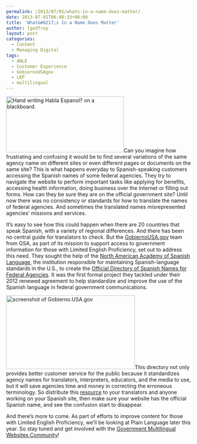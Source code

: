```yaml
---
permalink: /2013/07/01/whats-in-a-name-does-matter/
date: 2013-07-01T06:48:33+00:00
title: 'What&#8217;s In a Name Does Matter'
author: lgodfrey
layout: post
categories:
  - Content
  - Managing Digital
tags:
  - ANLE
  - Customer Experience
  - GobiernoUSAgov
  - LEP
  - multilingual
---
```


<p style="text-align: left;">
  <a href="https://s3.amazonaws.com/sitesusa/wp-content/uploads/sites/212/2013/07/Spanish-Language-Blackboard.jpg"><img class="alignright size-full wp-image-115632" src="https://s3.amazonaws.com/sitesusa/wp-content/uploads/sites/212/2013/07/Spanish-Language-Blackboard.jpg" alt="Hand writing Habla Espanol? on a blackboard." width="320" height="152" /></a>Can you imagine how frustrating and confusing it would be to find several variations of the same agency name on different sites or even different pages or documents on the same site? This is what happens everyday to Spanish-speaking customers accessing the Spanish names of some federal agencies. They try to navigate the website to perform important tasks like applying for benefits, accessing health information, doing business over the Internet or filling out forms. How can they be sure they are on the official government site? Until now there was no consistency or standards for how to translate the names of federal agencies. And sometimes the translated names misrepresented agencies’ missions and services.
</p>

<p style="text-align: left;">
  It’s easy to see how this could happen when there are 20 countries that speak Spanish, with a variety of regional differences. And there has been no central guide for translators to check. But the <a href="http://www.usa.gov/gobiernousa/index.shtml" target="_blank">GobiernoUSA.gov</a> team from GSA, as part of its mission to support access to government information for those with Limited English Proficiency, set out to address this need. They sought the help of the <a href="http://www.anle.us/" target="_blank">North American Academy of Spanish Language</a>, the institution responsible for maintaining Spanish-language standards in the U.S., to create the <a href="http://www.usa.gov/gobiernousa/directorios/federal/index.shtml" target="_blank">Official Directory of Spanish Names for Federal Agencies</a>. It was the first formal project they tackled under their 2012 renewed agreement to help standardize and improve the use of the Spanish language in federal government communications.
</p>

<p style="text-align: left;">
  <a href="https://s3.amazonaws.com/sitesusa/wp-content/uploads/sites/212/2014/02/Gobierno-screenshot.jpg"><img class="alignright size-full wp-image-119532" src="https://s3.amazonaws.com/sitesusa/wp-content/uploads/sites/212/2014/02/Gobierno-screenshot.jpg" alt="screenshot of Gobierno.USA.gov" width="350" height="200" /></a>This directory not only provides better customer service for the public because it standardizes agency names for translators, interpreters, educators, and the media to use, but it will save agencies time and money in correcting the erroneous terminology. So distribute this <a href="http://www.usa.gov/gobiernousa/directorios/federal/index.shtml" target="_blank">resource</a> to your translators and anyone working on your Spanish site, then make sure your website has the official Spanish name, and see the confusion start to disappear.
</p>

<p style="text-align: left;">
  And there’s more to come. As part of efforts to improve content for those with Limited English Proficiency, we&#8217;ll be looking at Plain Language later this year. So stay tuned and get involved with the <a href="https://www.digitalgov.gov/communities/web-managers-forum/government-multilingual-websites-community/">Government Multilingual Websites Community</a>!
</p>